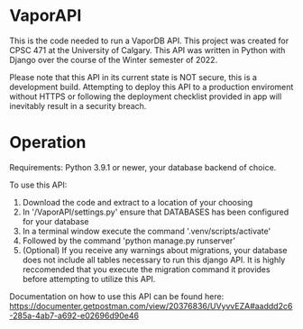# VaporAPI
This is the code needed to run a VaporDB API. This project was created for CPSC 471 at the University of Calgary.
This API was written in Python with Django over the course of the Winter semester of 2022.

Please note that this API in its current state is NOT secure, this is a development build. Attempting to deploy this API to a production enviroment without HTTPS or following the deployment checklist provided in app will inevitably result in a security breach.

# Operation
Requirements: Python 3.9.1 or newer, your database backend of choice.

To use this API:

1. Download the code and extract to a location of your choosing
2. In '/VaporAPI/settings.py' ensure that DATABASES has been configured for your database 
3. In a terminal window execute the command '.venv/scripts/activate'
4. Followed by the command 'python manage.py runserver'
5. (Optional) If you receive any warnings about migrations, your database does not include all tables necessary to run this django API. It is highly reccomended that you execute the migration command it provides before attempting to utilize this API.

Documentation on how to use this API can be found here:
https://documenter.getpostman.com/view/20376836/UVyvvEZA#aaddd2c6-285a-4ab7-a692-e02696d90e46
